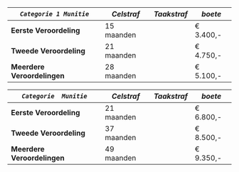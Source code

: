 | _**`Categorie 1 Munitie`**_ | _Celstraf_ | _Taakstraf_ | _boete_   |
| --------------------------- | ---------- | ----------- | --------- |
| **Eerste Veroordeling**     | 15 maanden |             | € 3.400,- |
| **Tweede Veroordeling**     | 21 maanden |             | € 4.750,- |
| **Meerdere Veroordelingen** | 28 maanden |             | € 5.100,- |

| _**`Categorie  Munitie`**_  | _Celstraf_ | _Taakstraf_ | _boete_   |
| --------------------------- | ---------- | ----------- | --------- |
| **Eerste Veroordeling**     | 21 maanden |             | € 6.800,- |
| **Tweede Veroordeling**     | 37 maanden |             | € 8.500,- |
| **Meerdere Veroordelingen** | 49 maanden |             | € 9.350,- |